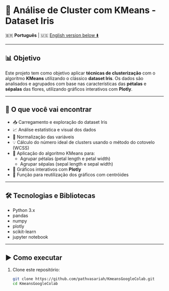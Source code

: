 # 🌸 Análise de Cluster com KMeans - Dataset Iris

🇧🇷 **Português** | 🇺🇸 [English version below ⬇️](#english-version)

---

## 📊 Objetivo

Este projeto tem como objetivo aplicar **técnicas de clusterização** com o algoritmo **KMeans** utilizando o clássico **dataset Iris**. Os dados são analisados e agrupados com base nas características das **pétalas** e **sépalas** das flores, utilizando gráficos interativos com **Plotly**.

---

## 🧠 O que você vai encontrar

- 📥 Carregamento e exploração do dataset Iris
- 📈 Análise estatística e visual dos dados
- 📐 Normalização das variáveis
- 💡 Cálculo do número ideal de clusters usando o método do cotovelo (WCSS)
- 🤖 Aplicação do algoritmo KMeans para:
  - Agrupar pétalas (petal length e petal width)
  - Agrupar sépalas (sepal length e sepal width)
- 📌 Gráficos interativos com **Plotly**
- 🔁 Função para reutilização dos gráficos com centróides

---

## 🛠️ Tecnologias e Bibliotecas

- Python 3.x
- pandas
- numpy
- plotly
- scikit-learn
- jupyter notebook

---

## ▶️ Como executar

1. Clone este repositório:

   ```bash
   git clone https://github.com/pathvasariah/KmeansGoogleColab.git
   cd KmeansGoogleColab

